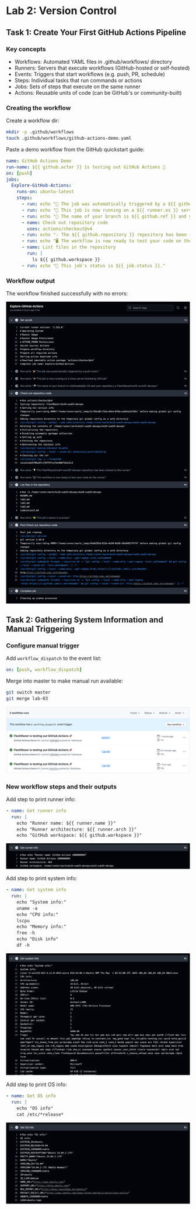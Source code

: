 # Lab 2: Version Control

## Task 1: Create Your First GitHub Actions Pipeline

### Key concepts

- Workflows: Automated YAML files in .github/workflows/ directory
- Runners: Servers that execute workflows (GitHub-hosted or self-hosted)
- Events: Triggers that start workflows (e.g. push, PR, schedule)
- Steps: Individual tasks that run commands or actions
- Jobs: Sets of steps that execute on the same runner
- Actions: Reusable units of code (can be GitHub's or community-built)

### Creating the workflow

Create a workflow dir:
```bash
mkdir -p .github/workflows
touch .github/workflows/github-actions-demo.yaml
```

Paste a demo workflow from the GitHub quickstart guide:
```yaml
name: GitHub Actions Demo
run-name: ${{ github.actor }} is testing out GitHub Actions 🚀
on: [push]
jobs:
  Explore-GitHub-Actions:
    runs-on: ubuntu-latest
    steps:
      - run: echo "🎉 The job was automatically triggered by a ${{ github.event_name }} event."
      - run: echo "🐧 This job is now running on a ${{ runner.os }} server hosted by GitHub!"
      - run: echo "🔎 The name of your branch is ${{ github.ref }} and your repository is ${{ github.repository }}."
      - name: Check out repository code
        uses: actions/checkout@v4
      - run: echo "💡 The ${{ github.repository }} repository has been cloned to the runner."
      - run: echo "🖥️ The workflow is now ready to test your code on the runner."
      - name: List files in the repository
        run: |
          ls ${{ github.workspace }}
      - run: echo "🍏 This job's status is ${{ job.status }}."
```

### Workflow output

The workflow finished successfully with no errors:

![](screenshots/workflow_logs.png)

## Task 2: Gathering System Information and Manual Triggering

### Configure manual trigger

Add `workflow_dispatch` to the event list:
```yaml
on: [push, workflow_dispatch]
```

Merge into master to make manual run available:
```bash
git switch master
git merge lab-03
```

![](screenshots/run_workflow_button.png)

### New workflow steps and their outputs

Add step to print runner info:
```yaml
- name: Get runner info
  run: |
    echo "Runner name: ${{ runner.name }}"
    echo "Runner architecture: ${{ runner.arch }}"
    echo "GitHub workspace: ${{ github.workspace }}"
```

![](screenshots/runner_info.png)

Add step to print system info:
```yaml
- name: Get system info
  run: |
    echo "System info:"
    uname -a
    echo "CPU info:"
    lscpu
    echo "Memory info:"
    free -h
    echo "Disk info"
    df -h
```

![](screenshots/system_info.png)

Add step to print OS info:
```yaml
- name: Get OS info
  run: |
    echo "OS info"
    cat /etc/*release*
```

![](screenshots/os_info.png)
